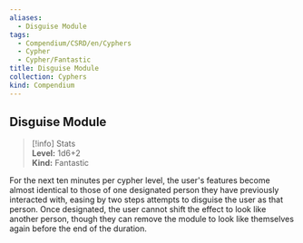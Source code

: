 ```yaml
---
aliases:
  - Disguise Module
tags:
  - Compendium/CSRD/en/Cyphers
  - Cypher
  - Cypher/Fantastic
title: Disguise Module
collection: Cyphers
kind: Compendium
---
```

## Disguise Module  
>[!info] Stats  
> **Level:** 1d6+2  
> **Kind:** Fantastic
  
For the next ten minutes per cypher level, the user's features become almost identical to those of one designated person they have previously interacted with, easing by two steps attempts to disguise the user as that person. Once designated, the user cannot shift the effect to look like another person, though they can remove the module to look like themselves again before the end of the duration.
